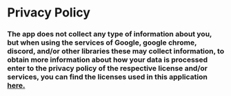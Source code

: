 # Privacy Policy
### The app does not collect any type of information about you, but when using the services of Google, google chrome, discord, and/or other libraries these may collect information, to obtain more information about how your data is processed enter to the privacy policy of the respective license and/or services, you can find the licenses used in this application [here.](https://github.com/AlfredAR8/MeetingCheckerAPI/blob/main/Meeting-Checker-Licenses-EN.md)
